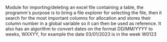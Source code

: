 Module for importing/deleting an excel file containing a table, the programm's purpose is to bring a file explorer for selecting the file, then it search for the most important columns for allocation and stores their column number in a global variable so it can then be used as reference. It also has an algorithm to convert dates on the format DD/MM/YYYY to weeks, WXXYY, for example the date 03/01/2023 is in the week W0123
